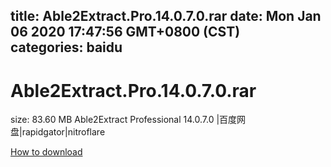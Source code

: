 
title: Able2Extract.Pro.14.0.7.0.rar
date: Mon Jan 06 2020 17:47:56 GMT+0800 (CST)    
categories: baidu
---

# Able2Extract.Pro.14.0.7.0.rar
size: 83.60 MB
 Able2Extract Professional 14.0.7.0 |百度网盘|rapidgator|nitroflare
 

[How to download](https://bpcam.bemobtrk.com/go/2ceec3aa-1ca2-46d6-b9ff-aaa5c184517c?jno=529)